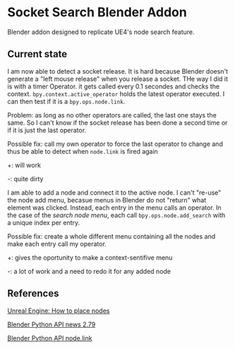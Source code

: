 # Socket Search Blender Addon

Blender addon designed to replicate UE4's node search feature.


## Current state

I am now able to detect a socket release.
It is hard because Blender doesn't generate a "left mouse release" when you release a socket.
THe way I did it is with a timer Operator. it gets called every 0.1 secondes and checks the context.
`bpy.context.active_operator` holds the latest operator executed. I can then test if it is a `bpy.ops.node.link`.

Problem: as long as no other operators are called, the last one stays the same. So I can't know if the socket release has been done a second time or if it is just the last operator.

Possible fix: call my own operator to force the last operator to change and thus be able to detect when `node.link` is fired again

+:
    will work

-:
    quite dirty


I am able to add a node and connect it to the active node.
I can't "re-use" the node add menu, becasue menus in Blender do not "return" what element was clicked. Instead, each entry in the menu calls an operator. In the case of the *search node menu*, each call `bpy.ops.node.add_search` with a unique index per entry.

Possible fix: create a whole different menu containing all the nodes and make each entry call my operator.

+:
    gives the oportunity to make a context-sentifive menu

-:
    a lot of work and a need to redo it for any added node



## References

[Unreal Engine: How to place nodes](https://docs.unrealengine.com/latest/INT/Engine/Blueprints/BP_HowTo/PlacingNodes/index.html)

[Blender Python API news 2.79](https://wiki.blender.org/index.php/Dev:Ref/Release_Notes/2.79/PythonAPI)

[Blender Python API node.link](https://docs.blender.org/api/blender_python_api_2_76_9/bpy.ops.node.html#bpy.ops.node.link)
